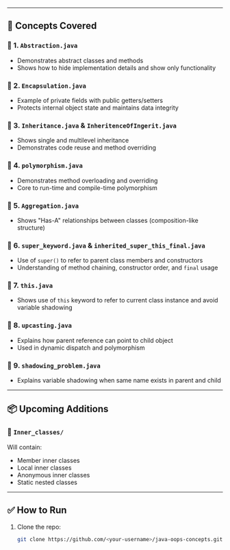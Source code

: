 
---

## 🧠 Concepts Covered

### 🔹 1. `Abstraction.java`
- Demonstrates abstract classes and methods
- Shows how to hide implementation details and show only functionality

### 🔹 2. `Encapsulation.java`
- Example of private fields with public getters/setters
- Protects internal object state and maintains data integrity

### 🔹 3. `Inheritance.java` & `InheritenceOfIngerit.java`
- Shows single and multilevel inheritance
- Demonstrates code reuse and method overriding

### 🔹 4. `polymorphism.java`
- Demonstrates method overloading and overriding
- Core to run-time and compile-time polymorphism

### 🔹 5. `Aggregation.java`
- Shows "Has-A" relationships between classes (composition-like structure)

### 🔹 6. `super_keyword.java` & `inherited_super_this_final.java`
- Use of `super()` to refer to parent class members and constructors
- Understanding of method chaining, constructor order, and `final` usage

### 🔹 7. `this.java`
- Shows use of `this` keyword to refer to current class instance and avoid variable shadowing

### 🔹 8. `upcasting.java`
- Explains how parent reference can point to child object
- Used in dynamic dispatch and polymorphism

### 🔹 9. `shadowing_problem.java`
- Explains variable shadowing when same name exists in parent and child

---

## 📦 Upcoming Additions

### 🔸 `Inner_classes/`
Will contain:
- Member inner classes
- Local inner classes
- Anonymous inner classes
- Static nested classes

---

## ✅ How to Run

1. Clone the repo:
   ```bash
   git clone https://github.com/<your-username>/java-oops-concepts.git

